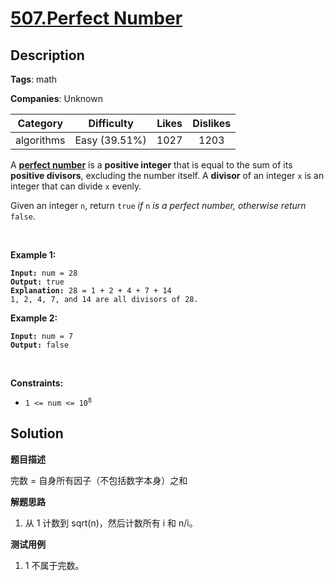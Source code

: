 # [507.Perfect Number](https://leetcode.com/problems/perfect-number/description/)

## Description

**Tags**: math

**Companies**: Unknown

|  Category  |  Difficulty   | Likes | Dislikes |
| :--------: | :-----------: | :---: | :------: |
| algorithms | Easy (39.51%) | 1027  |   1203   |

<p>A <a href="https://en.wikipedia.org/wiki/Perfect_number" target="_blank"><strong>perfect number</strong></a> is a <strong>positive integer</strong> that is equal to the sum of its <strong>positive divisors</strong>, excluding the number itself. A <strong>divisor</strong> of an integer <code>x</code> is an integer that can divide <code>x</code> evenly.</p>
<p>Given an integer <code>n</code>, return <code>true</code><em> if </em><code>n</code><em> is a perfect number, otherwise return </em><code>false</code>.</p>
<p>&nbsp;</p>
<p><strong class="example">Example 1:</strong></p>
<pre><code><strong>Input:</strong> num = 28
<strong>Output:</strong> true
<strong>Explanation:</strong> 28 = 1 + 2 + 4 + 7 + 14
1, 2, 4, 7, and 14 are all divisors of 28.</code></pre>
<p><strong class="example">Example 2:</strong></p>
<pre><code><strong>Input:</strong> num = 7
<strong>Output:</strong> false</code></pre>
<p>&nbsp;</p>
<p><strong>Constraints:</strong></p>
<ul>
  <li><code>1 &lt;= num &lt;= 10<sup>8</sup></code></li>
</ul>

## Solution

**题目描述**

完数 = 自身所有因子（不包括数字本身）之和

**解题思路**

1. 从 1 计数到 sqrt(n)，然后计数所有 i 和 n/i。

**测试用例**

1. 1 不属于完数。

